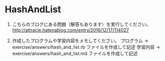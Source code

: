 # HashAndList

1. こちらのブログにある問題（解答もあります）を実行してください。
http://attracie.hatenablog.com/entry/2016/12/17/114027

2. 作成したプログラムや学習内容をメモしてください。
プログラム -> exercise/answers/hash_and_list.rb ファイルを作成して記述
学習内容   -> exercise/answers/hash_and_list.md ファイルを作成して記述

